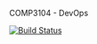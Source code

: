 COMP3104 - DevOps

[![Build Status](https://travis-ci.com/sheldmel/week05_comp3104_lab_exec.svg?branch=master)](https://travis-ci.com/sheldmel/week05_comp3104_lab_exec)
